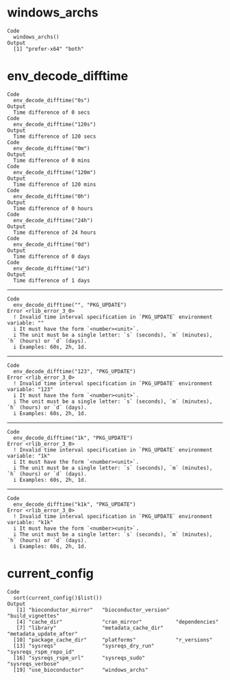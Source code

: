 # windows_archs

    Code
      windows_archs()
    Output
      [1] "prefer-x64" "both"      

# env_decode_difftime

    Code
      env_decode_difftime("0s")
    Output
      Time difference of 0 secs
    Code
      env_decode_difftime("120s")
    Output
      Time difference of 120 secs
    Code
      env_decode_difftime("0m")
    Output
      Time difference of 0 mins
    Code
      env_decode_difftime("120m")
    Output
      Time difference of 120 mins
    Code
      env_decode_difftime("0h")
    Output
      Time difference of 0 hours
    Code
      env_decode_difftime("24h")
    Output
      Time difference of 24 hours
    Code
      env_decode_difftime("0d")
    Output
      Time difference of 0 days
    Code
      env_decode_difftime("1d")
    Output
      Time difference of 1 days

---

    Code
      env_decode_difftime("", "PKG_UPDATE")
    Error <rlib_error_3_0>
      ! Invalid time interval specification in `PKG_UPDATE` environment variable: ""
      i It must have the form `<number><unit>`.
      i The unit must be a single letter: `s` (seconds), `m` (minutes), `h` (hours) or `d` (days).
      i Examples: 60s, 2h, 1d.

---

    Code
      env_decode_difftime("123", "PKG_UPDATE")
    Error <rlib_error_3_0>
      ! Invalid time interval specification in `PKG_UPDATE` environment variable: "123"
      i It must have the form `<number><unit>`.
      i The unit must be a single letter: `s` (seconds), `m` (minutes), `h` (hours) or `d` (days).
      i Examples: 60s, 2h, 1d.

---

    Code
      env_decode_difftime("1k", "PKG_UPDATE")
    Error <rlib_error_3_0>
      ! Invalid time interval specification in `PKG_UPDATE` environment variable: "1k"
      i It must have the form `<number><unit>`.
      i The unit must be a single letter: `s` (seconds), `m` (minutes), `h` (hours) or `d` (days).
      i Examples: 60s, 2h, 1d.

---

    Code
      env_decode_difftime("k1k", "PKG_UPDATE")
    Error <rlib_error_3_0>
      ! Invalid time interval specification in `PKG_UPDATE` environment variable: "k1k"
      i It must have the form `<number><unit>`.
      i The unit must be a single letter: `s` (seconds), `m` (minutes), `h` (hours) or `d` (days).
      i Examples: 60s, 2h, 1d.

# current_config

    Code
      sort(current_config()$list())
    Output
       [1] "bioconductor_mirror"   "bioconductor_version"  "build_vignettes"      
       [4] "cache_dir"             "cran_mirror"           "dependencies"         
       [7] "library"               "metadata_cache_dir"    "metadata_update_after"
      [10] "package_cache_dir"     "platforms"             "r_versions"           
      [13] "sysreqs"               "sysreqs_dry_run"       "sysreqs_rspm_repo_id" 
      [16] "sysreqs_rspm_url"      "sysreqs_sudo"          "sysreqs_verbose"      
      [19] "use_bioconductor"      "windows_archs"        

